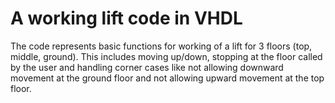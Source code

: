 # A working lift code in VHDL

The code represents basic functions for working of a lift for 3 floors (top, middle, ground). This includes moving up/down, stopping at the floor called by the user and handling corner cases like not allowing downward movement at the ground floor and not allowing upward movement at the top floor. 

